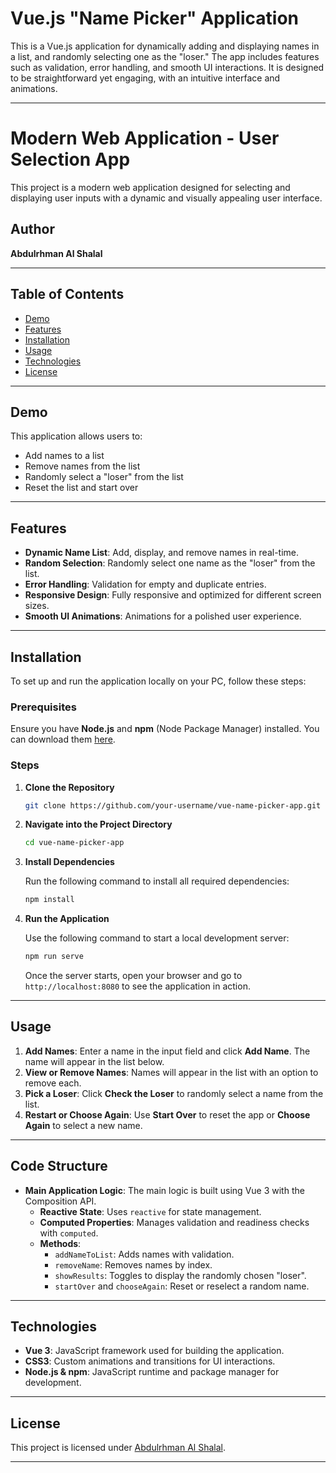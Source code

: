 # Vue.js "Name Picker" Application

This is a Vue.js application for dynamically adding and displaying names in a list, and randomly selecting one as the "loser." The app includes features such as validation, error handling, and smooth UI interactions. It is designed to be straightforward yet engaging, with an intuitive interface and animations.

---
# Modern Web Application - User Selection App

This project is a modern web application designed for selecting and displaying user inputs with a dynamic and visually appealing user interface.

## Author
**Abdulrhman Al Shalal**

---

## Table of Contents
- [Demo](#demo)
- [Features](#features)
- [Installation](#installation)
- [Usage](#usage)
- [Technologies](#technologies)
- [License](#license)

---

## Demo

This application allows users to:
- Add names to a list
- Remove names from the list
- Randomly select a "loser" from the list
- Reset the list and start over

---

## Features

- **Dynamic Name List**: Add, display, and remove names in real-time.
- **Random Selection**: Randomly select one name as the "loser" from the list.
- **Error Handling**: Validation for empty and duplicate entries.
- **Responsive Design**: Fully responsive and optimized for different screen sizes.
- **Smooth UI Animations**: Animations for a polished user experience.

---

## Installation

To set up and run the application locally on your PC, follow these steps:

### Prerequisites

Ensure you have **Node.js** and **npm** (Node Package Manager) installed. You can download them [here](https://nodejs.org/).

### Steps

1. **Clone the Repository**

   ```bash
   git clone https://github.com/your-username/vue-name-picker-app.git
   ```

2. **Navigate into the Project Directory**

   ```bash
   cd vue-name-picker-app
   ```

3. **Install Dependencies**

   Run the following command to install all required dependencies:

   ```bash
   npm install
   ```

4. **Run the Application**

   Use the following command to start a local development server:

   ```bash
   npm run serve
   ```

   Once the server starts, open your browser and go to `http://localhost:8080` to see the application in action.

---

## Usage

1. **Add Names**: Enter a name in the input field and click **Add Name**. The name will appear in the list below.
2. **View or Remove Names**: Names will appear in the list with an option to remove each.
3. **Pick a Loser**: Click **Check the Loser** to randomly select a name from the list.
4. **Restart or Choose Again**: Use **Start Over** to reset the app or **Choose Again** to select a new name.

---

## Code Structure

- **Main Application Logic**: The main logic is built using Vue 3 with the Composition API.
  - **Reactive State**: Uses `reactive` for state management.
  - **Computed Properties**: Manages validation and readiness checks with `computed`.
  - **Methods**:
    - `addNameToList`: Adds names with validation.
    - `removeName`: Removes names by index.
    - `showResults`: Toggles to display the randomly chosen "loser".
    - `startOver` and `chooseAgain`: Reset or reselect a random name.

---

## Technologies

- **Vue 3**: JavaScript framework used for building the application.
- **CSS3**: Custom animations and transitions for UI interactions.
- **Node.js & npm**: JavaScript runtime and package manager for development.

---

## License

This project is licensed under [Abdulrhman Al Shalal](www.abdulrhman-alshalal.com).

---

